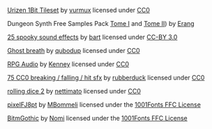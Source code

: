 [Urizen 1Bit Tileset](https://vurmux.itch.io/urizen-onebit-tileset)
by [vurmux](https://vurmux.itch.io/)
licensed under [CC0](http://creativecommons.org/publicdomain/zero/1.0/)

Dungeon Synth Free Samples Pack [Tome I](https://erang.bandcamp.com/album/dungeon-synth-free-samples-pack) and [Tome II](https://erang.bandcamp.com/album/dungeon-synth-free-samples-pack-tome-ii))
by [Erang](https://erang.bandcamp.com)

[25 spooky sound effects](https://opengameart.org/content/25-spooky-sound-effects)
by [bart](https://opengameart.org/users/bart)
licensed under [CC-BY 3.0](http://creativecommons.org/licenses/by/3.0/)

[Ghost breath](https://opengameart.org/content/ghost-breath)
by [qubodup](https://opengameart.org/users/qubodup)
licensed under [CC0](http://creativecommons.org/publicdomain/zero/1.0/)

[RPG Audio](https://kenney.nl/assets/rpg-audio)
by [Kenney](https://kenney.nl/)
licensed under [CC0](https://creativecommons.org/publicdomain/zero/1.0/)

[75 CC0 breaking / falling / hit sfx](https://opengameart.org/content/75-cc0-breaking-falling-hit-sfx)
by [rubberduck](https://opengameart.org/users/rubberduck)
licensed under [CC0](http://creativecommons.org/publicdomain/zero/1.0/)

[rolling dice 2](https://freesound.org/people/nettimato/sounds/353974/)
by [nettimato](https://freesound.org/people/nettimato/)
licensed under [CC0](http://creativecommons.org/publicdomain/zero/1.0/)

[pixelFJ8pt](https://www.1001fonts.com/pixelfj8pt1-font.html)
by [MBommeli](https://www.1001fonts.com/users/flashjunior/)
licensed under the [1001Fonts FFC License](https://www.1001fonts.com/licenses/ffc.html)

[BitmGothic](https://www.1001fonts.com/bitmgothic-font.html)
by [Nomi](http://www.thenomi.org)
licensed under the [1001Fonts FFC License](https://www.1001fonts.com/licenses/ffc.html)
